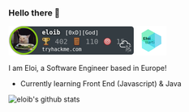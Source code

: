 ### Hello there 👋


[![badge](./images/eloib.png)](https://tryhackme.com/p/eloib)
[![badge](./images/eloilogo.png)](https://eloibarti.com)


I am Eloi, a Software Engineer based in Europe!

- Currently learning Front End (Javascript) & Java

![eloib's github stats](https://github-readme-stats.vercel.app/api?username=eloib&show_icons=true)

